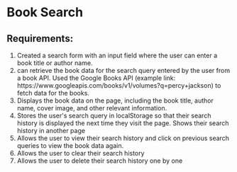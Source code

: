 # Book Search
## Requirements:
<ol>
<li>Created a search form with an input field where the user can enter a book title or author name.</li>
<li>can retrieve the book data for the search query entered by the user from a book API. Used the Google Books API (example link: https://www.googleapis.com/books/v1/volumes?q=percy+jackson) to fetch data for the books.</li>
<li>Displays the book data on the page, including the book title, author name, cover image, and other relevant information.</li>
<li>Stores the user's search query in localStorage so that their search history is displayed the next time they visit the page. Shows their search history in another page</li>
<li>Allows the user to view their search history and click on previous search queries to view the book data again.</li>
<li>Allows the user to clear their search history</li>
<li>Allows the user to delete their search history one by one</li>
</ol>